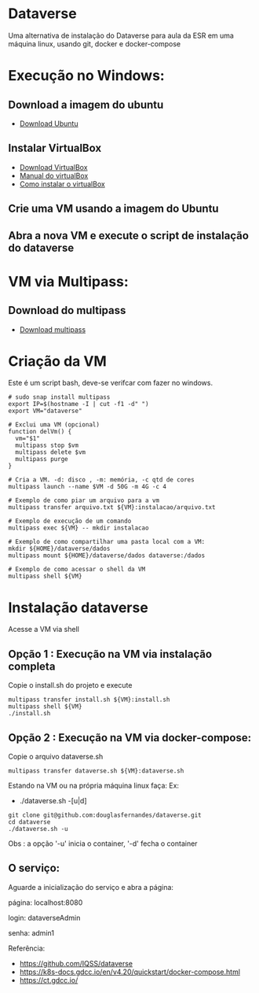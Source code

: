 # Dataverse

Uma alternativa de instalação do Dataverse para aula da ESR em uma máquina linux, usando git, docker e docker-compose

# Execução no Windows:

## Download a imagem do ubuntu
- [Download Ubuntu](https://mirror.uepg.br/ubuntu-releases/22.04.3/ubuntu-22.04.3-live-server-amd64.iso)

## Instalar VirtualBox
- [Download VirtualBox](https://download.virtualbox.org/virtualbox/7.0.12/VirtualBox-7.0.12-159484-Win.exe)
- [Manual do virtualBox](https://www.virtualbox.org/manual/ch01.html#intro-running)
- [Como instalar o virtualBox](https://www.youtube.com/watch?v=CIuJ6IzgXW0)

## Crie uma VM usando a imagem do Ubuntu

## Abra a nova VM e execute o script de instalação do dataverse

# VM via Multipass:
## Download do multipass
- [Download multipass](https://multipass.run/install)

# Criação da VM 
Este é um script bash, deve-se verifcar com fazer no windows.
```
# sudo snap install multipass
export IP=$(hostname -I | cut -f1 -d" ")
export VM="dataverse"

# Exclui uma VM (opcional)
function delVm() {
  vm="$1"
  multipass stop $vm 
  multipass delete $vm
  multipass purge
}

# Cria a VM. -d: disco , -m: memória, -c qtd de cores
multipass launch --name $VM -d 50G -m 4G -c 4

# Exemplo de como piar um arquivo para a vm
multipass transfer arquivo.txt ${VM}:instalacao/arquivo.txt

# Exemplo de execução de um comando
multipass exec ${VM} -- mkdir instalacao

# Exemplo de como compartilhar uma pasta local com a VM:
mkdir ${HOME}/dataverse/dados
multipass mount ${HOME}/dataverse/dados dataverse:/dados

# Exemplo de como acessar o shell da VM
multipass shell ${VM} 
```

# Instalação dataverse

Acesse a VM via shell

## Opção 1 : Execução na VM via instalação completa
Copie o install.sh do projeto e execute
```
multipass transfer install.sh ${VM}:install.sh
multipass shell ${VM} 
./install.sh
```

## Opção 2 : Execução na VM via docker-compose:

Copie o arquivo dataverse.sh
```
multipass transfer dataverse.sh ${VM}:dataverse.sh
```
Estando na VM ou na própria máquina linux faça:
Ex:
- ./dataverse.sh -[u|d]
```
git clone git@github.com:douglasfernandes/dataverse.git
cd dataverse
./dataverse.sh -u
```
Obs : a opção '-u' inicia o container, '-d' fecha o container

## O serviço:
Aguarde a inicialização do serviço e abra a página: 

página: localhost:8080

login: dataverseAdmin

senha: admin1

Referência:
- https://github.com/IQSS/dataverse
- https://k8s-docs.gdcc.io/en/v4.20/quickstart/docker-compose.html
- https://ct.gdcc.io/
